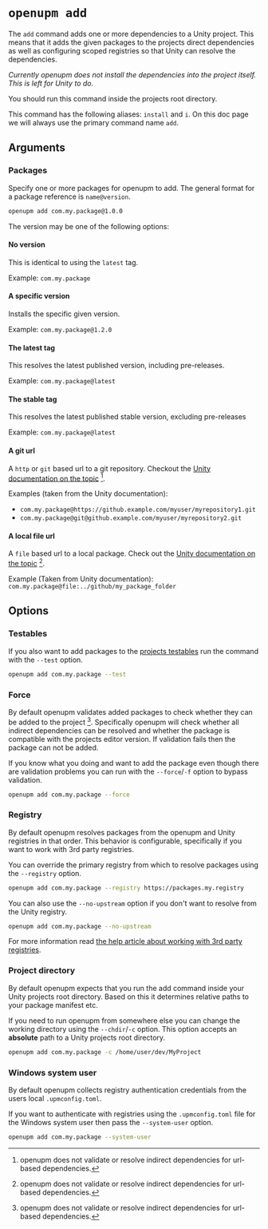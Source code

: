 # `openupm add`

The `add` command adds one or more dependencies to a Unity project. This
means that it adds the given packages to the projects direct dependencies as well as configuring scoped registries so that Unity can
resolve the dependencies.

_Currently openupm does not install the dependencies into the project itself. This is left for Unity to do._

You should run this command inside the projects root directory.

This command has the following aliases: `install` and `i`. On this doc page we will always use the primary command name `add`.

## Arguments

### Packages

Specify one or more packages for openupm to add. The general format for a package reference is `name@version`. 

```sh
openupm add com.my.package@1.0.0
```

The version may be one of the following options:

#### No version

This is identical to using the `latest` tag.  

Example: `com.my.package`

#### A specific version

Installs the specific given version.

Example: `com.my.package@1.2.0`

#### The latest tag

This resolves the latest published version, including pre-releases. 

Example: `com.my.package@latest`

#### The stable tag

This resolves the latest published stable version, excluding pre-releases

Example: `com.my.package@latest`


#### A git url

A `http` or `git` based url to a git repository. Checkout the [Unity documentation on the topic](https://docs.unity3d.com/Manual/upm-git.html#syntax) [^1].

Examples (taken from the Unity documentation):

- `com.my.package@https://github.example.com/myuser/myrepository1.git`
- `com.my.package@git@github.example.com/myuser/myrepository2.git`

#### A local file url

A `file` based url to a local package. Check out the [Unity documentation on the topic](https://docs.unity3d.com/Manual/upm-localpath.html) [^1].

Example (Taken from Unity documentation): `com.my.package@file:../github/my_package_folder`

## Options

### Testables

If you also want to add packages to the [projects testables](https://docs.unity3d.com/Manual/upm-manifestPrj.html#testables) run the command with the `--test` option.

```sh
openupm add com.my.package --test
```

### Force

By default openupm validates added packages to check whether they can be added to the project [^1]. Specifically openupm will check whether all indirect dependencies can be resolved and whether the package is compatible with the projects editor version. If validation fails then the package can not be added.

If you know what you doing and want to add the package even though there are validation problems you can run with the `--force`/`-f` option to bypass validation.

```sh
openupm add com.my.package --force
```

### Registry

By default openupm resolves packages from the openupm and Unity registries in that order. This behavior is configurable, specifically if you want to work with 3rd party registries. 

You can override the primary registry from which to resolve packages using the  `--registry` option.

```sh
openupm add com.my.package --registry https://packages.my.registry
```

You can also use the `--no-upstream` option if you don't want to resolve from the Unity registry.

```sh
openupm add com.my.package --no-upstream
```

For more information read [the help article about working with 3rd party registries](./help-registry.md).

### Project directory

By default openupm expects that you run the add command inside your Unity projects root directory. Based on this it determines relative paths to your package manifest etc.

If you need to run openupm from somewhere else you can change the working directory using the `--chdir`/`-c` option. This option accepts an **absolute** path to a Unity projects root directory.

```sh
openupm add com.my.package -c /home/user/dev/MyProject
```

### Windows system user

By default openupm collects registry authentication credentials from the users local `.upmconfig.toml`.

If you want to authenticate with registries using the `.upmconfig.toml` file for the Windows system user then pass the `--system-user` option.

```sh
openupm add com.my.package --system-user
```

[^1]: openupm does not validate or resolve indirect dependencies for url-based dependencies.